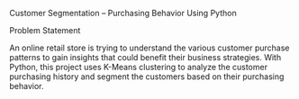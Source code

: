 Customer Segmentation – Purchasing Behavior Using Python

Problem Statement

An online retail store is trying to understand the various customer purchase patterns to gain insights that could benefit their business strategies. With Python, this project uses K-Means clustering to analyze the customer purchasing history and segment the customers based on their purchasing behavior.
